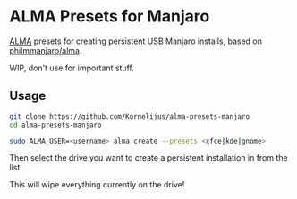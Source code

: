# ALMA Presets for Manjaro

[ALMA](https://github.com/r-darwish/alma) presets for creating persistent USB Manjaro installs, based on [philmmanjaro/alma](https://github.com/philmmanjaro/alma/tree/master/presets).

WIP, don't use for important stuff.

## Usage

```sh
git clone https://github.com/Kornelijus/alma-presets-manjaro
cd alma-presets-manjaro
```

```sh
sudo ALMA_USER=<username> alma create --presets <xfce|kde|gnome>
```

Then select the drive you want to create a persistent installation in from the list. 

This will wipe everything currently on the drive!
